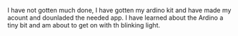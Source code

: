 I have not gotten much done, I have gotten my ardino kit and have made my acount and dounladed the needed app. I have learned about the Ardino a tiny bit and am about to get on with th blinking light.
